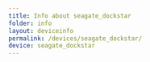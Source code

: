 ```yaml
---
title: Info about seagate_dockstar
folder: info
layout: deviceinfo
permalink: /devices/seagate_dockstar/
device: seagate_dockstar
---
```

